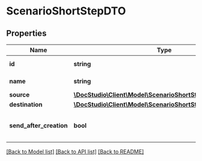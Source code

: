 # ScenarioShortStepDTO

## Properties
Name | Type | Description | Notes
------------ | ------------- | ------------- | -------------
**id** | **string** | Scenario step id | 
**name** | **string** | Scenario step name | 
**source** | [**\DocStudio\Client\Model\ScenarioShortStepTemplateInfoDTO**](ScenarioShortStepTemplateInfoDTO.md) |  | [optional] 
**destination** | [**\DocStudio\Client\Model\ScenarioShortStepTemplateInfoDTO**](ScenarioShortStepTemplateInfoDTO.md) |  | [optional] 
**send_after_creation** | **bool** | Send envelope right after creation | [optional] 

[[Back to Model list]](../../README.md#documentation-for-models) [[Back to API list]](../../README.md#documentation-for-api-endpoints) [[Back to README]](../../README.md)

